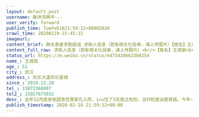 ```yaml
---
layout: default_post
username: 颠沛流离中---
user_verify: forward
publish_time: TueFeb1821:59:12+08002020
crawl_time: 20200219-15:45:22
imageurl: 
content_brief: 肺炎患者求助超话 求助人信息（若有相关化验单，请上传图片）【姓名】王成丽【年龄】51【所在城市】武汉【所在小区、社区】欢乐大道欢乐星城【患病时间】2019.12.28【联系方式】15072368087  【其他紧急联系人】15927673032【病情描述】去年12月底爸爸因急性胃穿孔入院，icu住了3天度过危 ...全文
content_full_raw: 求助人信息（若有相关化验单，请上传图片）<br/>【姓名】王成丽<br/>【年龄】51<br/>【所在城市】武汉<br/>【所在小区、社区】欢乐大道欢乐星城<br/>【患病时间】2019.12.28<br/>【联系方式】15072368087<br/>【其他紧急联系人】15927673032<br/>【病情描述】去年12月底爸爸因急性胃穿孔入院，icu住了3天度过危险，当时检查出是胃癌，今年一月份出院，医生说这次恢复好了以后需要再次手术切除肿瘤或者别的方法治疗，回家后一直因为疫情无法去医院看病，在家里爸爸每天全身疼痛难忍，我们只能自己买止痛药他吃，做一下缓解，到这几天完全无法进食，呕吐，站都站不起来了，腹痛难忍，我们每天都很着急也很痛苦，跑了很多医院都不能收治入院也无法手术，现在没有医生看，没有处理方案，爸爸情况越来越严重，求助希望入院治疗！！<adata-url="http://t.cn/R2WxQOQ"href="http://weibo.com/p/1001018008642010000000000"data-hide=""><spanclass='url-icon'><imgstyle='width:1rem;height:1rem'src='https://h5.sinaimg.cn/upload/2015/09/25/3/timeline_card_small_location_default.png'></span><spanclass="surl-text">武汉</span></a>
status_url: https://m.weibo.cn/status/4473438662308254
name_: 王成丽
age_: 51
city_: 武汉
address_: 欢乐大道欢乐星城
since_: 2019.12.28
tel_: 15072368087
tel2_: 15927673032
desc_: 去年12月底爸爸因急性胃穿孔入院，icu住了3天度过危险，当时检查出是胃癌，今年一月份出院，医生说这次恢复好了以后需要再次手术切除肿瘤或者别的方法治疗，回家后一直因为疫情无法去医院看病，在家里爸爸每天全身疼痛难忍，我们只能自己买止痛药他吃，做一下缓解，到这几天完全无法进食，呕吐，站都站不起来了，腹痛难忍，我们每天都很着急也很痛苦，跑了很多医院都不能收治入院也无法手术，现在没有医生看，没有处理方案，爸爸情况越来越严重，求助希望入院治疗！！<adata-url="http//t.cn/R2WxQOQ"href="http//weibo.com/p/1001018008642010000000000"data-hide=""><spanclass='url-icon'><imgstyle='width1rem;height1rem'src='https//h5.sinaimg.cn/upload/2015/09/25/3/timeline_card_small_location_default.png'></span><spanclass="surl-text">武汉</span></a>
publish_timestamp: 2020-02-18 21:59:12+08:00
---
```

